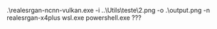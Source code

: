  .\realesrgan-ncnn-vulkan.exe -i ..\Utils\teste\2.png -o .\output.png -n realesrgan-x4plus
  wsl.exe powershell.exe ???